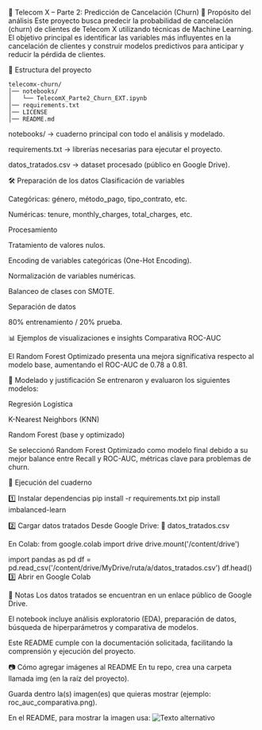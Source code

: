 📌 Telecom X – Parte 2: Predicción de Cancelación (Churn)
🎯 Propósito del análisis
Este proyecto busca predecir la probabilidad de cancelación (churn) de clientes de Telecom X utilizando técnicas de Machine Learning.
El objetivo principal es identificar las variables más influyentes en la cancelación de clientes y construir modelos predictivos para anticipar y reducir la pérdida de clientes.

📂 Estructura del proyecto

```
telecomx-churn/
│── notebooks/
│   └── TelecomX_Parte2_Churn_EXT.ipynb
│── requirements.txt
│── LICENSE
│── README.md
```

notebooks/ → cuaderno principal con todo el análisis y modelado.

requirements.txt → librerías necesarias para ejecutar el proyecto.

datos_tratados.csv → dataset procesado (público en Google Drive).

🛠️ Preparación de los datos
Clasificación de variables

Categóricas: género, método_pago, tipo_contrato, etc.

Numéricas: tenure, monthly_charges, total_charges, etc.

Procesamiento

Tratamiento de valores nulos.

Encoding de variables categóricas (One-Hot Encoding).

Normalización de variables numéricas.

Balanceo de clases con SMOTE.

Separación de datos

80% entrenamiento / 20% prueba.

📊 Ejemplos de visualizaciones e insights
Comparativa ROC-AUC

El Random Forest Optimizado presenta una mejora significativa respecto al modelo base, aumentando el ROC-AUC de 0.78 a 0.81.

🧠 Modelado y justificación
Se entrenaron y evaluaron los siguientes modelos:

Regresión Logística

K-Nearest Neighbors (KNN)

Random Forest (base y optimizado)

Se seleccionó Random Forest Optimizado como modelo final debido a su mejor balance entre Recall y ROC-AUC, métricas clave para problemas de churn.

🚀 Ejecución del cuaderno

1️⃣ Instalar dependencias
pip install -r requirements.txt
pip install imbalanced-learn

2️⃣ Cargar datos tratados
Desde Google Drive: 📄 datos_tratados.csv

En Colab:
from google.colab import drive
drive.mount('/content/drive')

import pandas as pd
df = pd.read_csv('/content/drive/MyDrive/ruta/a/datos_tratados.csv')
df.head()
3️⃣ Abrir en Google Colab


📌 Notas
Los datos tratados se encuentran en un enlace público de Google Drive.

El notebook incluye análisis exploratorio (EDA), preparación de datos, búsqueda de hiperparámetros y comparativa de modelos.

Este README cumple con la documentación solicitada, facilitando la comprensión y ejecución del proyecto.

📷 Cómo agregar imágenes al README
En tu repo, crea una carpeta llamada img (en la raíz del proyecto).

Guarda dentro la(s) imagen(es) que quieras mostrar (ejemplo: roc_auc_comparativa.png).

En el README, para mostrar la imagen usa:
![Texto alternativo](img/roc_auc_comparativa.png)


